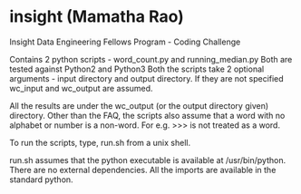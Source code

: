 # insight (Mamatha Rao)

Insight Data Engineering Fellows Program - Coding Challenge 

Contains 2 python scripts - word_count.py and running_median.py
Both are tested against Python2 and Python3
Both the scripts take 2 optional arguments - input directory and output directory.
If they are not specified wc_input and wc_output are assumed.

All the results are under the wc_output (or the output directory given) directory.
Other than the FAQ, the scripts also assume that a word with no alphabet or number is a non-word. 
For e.g. >>> is not treated as a word. 

To run the scripts, type, run.sh from a unix shell.

run.sh assumes that the python executable is available at /usr/bin/python.
There are no external dependencies. All the imports are available in the standard python.
